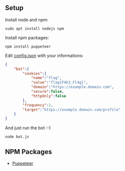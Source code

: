 ## Setup

Install node and npm:
```
sudo apt install nodejs npm
```

Install npm packages:
```
npm install puppeteer
```

Edit [config.json](config.json) with your informations:
```json
{
    "bot":{
        "cookies":{
            "name":"flag",
            "value":"flag{F4k3_Fl4g}",
            "domain":"https://example.domain.com",
            "secure":false,
            "httpOnly":false
        },
        "frequency":2,
        "target":"https://example.domain.com/profile"
    }
}
```

And just run the bot :-)
```
node bot.js
```

## NPM Packages
- [Puppeteer](https://www.npmjs.com/package/puppeteer)